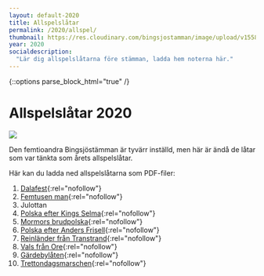 ```yaml
---
layout: default-2020
title: Allspelslåtar
permalink: /2020/allspel/
thumbnail: https://res.cloudinary.com/bingsjostamman/image/upload/v1558991223/programblad-2019_share_l3hgfh.jpg
year: 2020
socialdescription:
  "Lär dig allspelslåtarna före stämman, ladda hem noterna här."
---
```

{::options parse_block_html="true" /}
<div class="glacier">

# Allspelslåtar 2020
![](https://res.cloudinary.com/bingsjostamman/image/upload/v1558991135/allspel_2018_dyvdxl.jpg)


Den femtioandra Bingsjöstämman är tyvärr inställd, men här är ändå de låtar som var tänkta som årets allspelslåtar.

Här kan du ladda ned allspelslåtarna som PDF-filer:


1. [Dalafest](/files/2020_dalafest.pdf){:rel="nofollow"}
2. [Femtusen man](/files/2020_femtusen_man.pdf){:rel="nofollow"}
3. Julottan
4. [Polska efter Kings Selma](/files/2020_kings_selma.pdf){:rel="nofollow"}
5. [Mormors brudpolska](/files/2020_mormors_brudpolska.pdf){:rel="nofollow"}
6. [Polska efter Anders Frisell](/files/2020_polska_frisell.pdf){:rel="nofollow"}
7. [Reinländer från Transtrand](/files/2020_reinlander_transtrand.pdf){:rel="nofollow"}
8. [Vals från Ore](/files/2020_vals_ore.pdf){:rel="nofollow"}
9. [Gärdebylåten](/files/2019_gardebylaten.pdf){:rel="nofollow"}
10. [Trettondagsmarschen](/files/2019_trettondagsmarschen.pdf){:rel="nofollow"}



</div>
